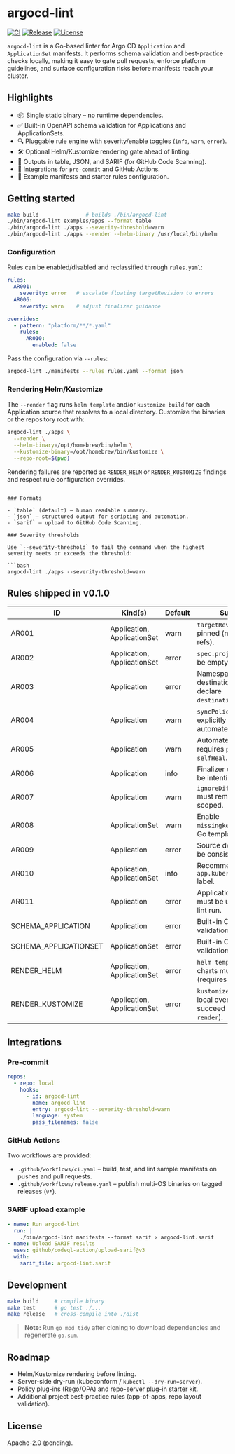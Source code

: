 # argocd-lint

[![CI](https://github.com/argocd-lint/argocd-lint/actions/workflows/ci.yaml/badge.svg)](https://github.com/argocd-lint/argocd-lint/actions/workflows/ci.yaml)
[![Release](https://github.com/argocd-lint/argocd-lint/actions/workflows/release.yaml/badge.svg)](https://github.com/argocd-lint/argocd-lint/actions/workflows/release.yaml)
[![License](https://img.shields.io/badge/License-Apache%202.0-blue.svg)](LICENSE)

`argocd-lint` is a Go-based linter for Argo CD `Application` and `ApplicationSet` manifests. It performs schema validation and best-practice checks locally, making it easy to gate pull requests, enforce platform guidelines, and surface configuration risks before manifests reach your cluster.

## Highlights

- 📦 Single static binary – no runtime dependencies.
- ✅ Built-in OpenAPI schema validation for Applications and ApplicationSets.
- 🔍 Pluggable rule engine with severity/enable toggles (`info`, `warn`, `error`).
- 🛠️ Optional Helm/Kustomize rendering gate ahead of linting.
- 📄 Outputs in table, JSON, and SARIF (for GitHub Code Scanning).
- 🔁 Integrations for `pre-commit` and GitHub Actions.
- 🧪 Example manifests and starter rules configuration.

## Getting started

```bash
make build               # builds ./bin/argocd-lint
./bin/argocd-lint examples/apps --format table
./bin/argocd-lint ./apps --severity-threshold=warn
./bin/argocd-lint ./apps --render --helm-binary /usr/local/bin/helm
```

### Configuration

Rules can be enabled/disabled and reclassified through `rules.yaml`:

```yaml
rules:
  AR001:
    severity: error   # escalate floating targetRevision to errors
  AR006:
    severity: warn    # adjust finalizer guidance

overrides:
  - pattern: "platform/**/*.yaml"
    rules:
      AR010:
        enabled: false
```

Pass the configuration via `--rules`:

```bash
argocd-lint ./manifests --rules rules.yaml --format json

```

### Rendering Helm/Kustomize

The `--render` flag runs `helm template` and/or `kustomize build` for each Application source that resolves to a local directory. Customize the binaries or the repository root with:

```bash
argocd-lint ./apps \
  --render \
  --helm-binary=/opt/homebrew/bin/helm \
  --kustomize-binary=/opt/homebrew/bin/kustomize \
  --repo-root=$(pwd)
```

Rendering failures are reported as `RENDER_HELM` or `RENDER_KUSTOMIZE` findings and respect rule configuration overrides.
```

### Formats

- `table` (default) – human readable summary.
- `json` – structured output for scripting and automation.
- `sarif` – upload to GitHub Code Scanning.

### Severity thresholds

Use `--severity-threshold` to fail the command when the highest severity meets or exceeds the threshold:

```bash
argocd-lint ./apps --severity-threshold=warn
```

## Rules shipped in v0.1.0

| ID     | Kind(s)           | Default | Summary |
| ------ | ----------------- | ------- | ------- |
| AR001  | Application, ApplicationSet | warn   | `targetRevision` must be pinned (no floating refs).
| AR002  | Application, ApplicationSet | error  | `spec.project` must not be empty or `default`.
| AR003  | Application        | error  | Namespace destinations must declare `destination.namespace`.
| AR004  | Application        | warn   | `syncPolicy` should explicitly choose automated/manual.
| AR005  | Application        | warn   | Automated sync requires `prune` and `selfHeal`.
| AR006  | Application        | info   | Finalizer usage should be intentional.
| AR007  | Application        | warn   | `ignoreDifferences` must remain tightly scoped.
| AR008  | ApplicationSet     | warn   | Enable `missingkey=error` for Go templates.
| AR009  | Application        | error  | Source definitions must be consistent.
| AR010  | Application, ApplicationSet | info | Recommend `app.kubernetes.io/name` label.
| AR011  | Application        | error  | Application names must be unique within a lint run.
| SCHEMA_APPLICATION | Application | error | Built-in CRD schema validation.
| SCHEMA_APPLICATIONSET | ApplicationSet | error | Built-in CRD schema validation.
| RENDER_HELM | Application, ApplicationSet | error | `helm template` for local charts must succeed (requires `--render`).
| RENDER_KUSTOMIZE | Application, ApplicationSet | error | `kustomize build` for local overlays must succeed (requires `--render`).

## Integrations

### Pre-commit

```yaml
repos:
  - repo: local
    hooks:
      - id: argocd-lint
        name: argocd-lint
        entry: argocd-lint --severity-threshold=warn
        language: system
        pass_filenames: false
```

### GitHub Actions

Two workflows are provided:

- `.github/workflows/ci.yaml` – build, test, and lint sample manifests on pushes and pull requests.
- `.github/workflows/release.yaml` – publish multi-OS binaries on tagged releases (`v*`).

### SARIF upload example

```yaml
- name: Run argocd-lint
  run: |
    ./bin/argocd-lint manifests --format sarif > argocd-lint.sarif
- name: Upload SARIF results
  uses: github/codeql-action/upload-sarif@v3
  with:
    sarif_file: argocd-lint.sarif
```

## Development

```bash
make build     # compile binary
make test      # go test ./...
make release   # cross-compile into ./dist
```

> **Note:** Run `go mod tidy` after cloning to download dependencies and regenerate `go.sum`.

## Roadmap

- Helm/Kustomize rendering before linting.
- Server-side dry-run (kubeconform / `kubectl --dry-run=server`).
- Policy plug-ins (Rego/OPA) and repo-server plug-in starter kit.
- Additional project best-practice rules (app-of-apps, repo layout validation).

## License

Apache-2.0 (pending).
